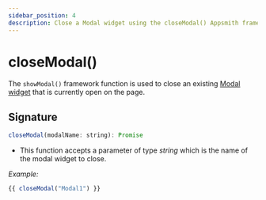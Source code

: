 ```yaml
---
sidebar_position: 4
description: Close a Modal widget using the closeModal() Appsmith framework function.
---
```


# closeModal()

The `showModal()` framework function is used to close an existing [Modal widget](/reference/widgets/modal) that is currently open on the page.

## Signature

```javascript
closeModal(modalName: string): Promise
```

* This function accepts a parameter of type _string_ which is the name of the modal widget to close.

_Example:_

```javascript
{{ closeModal("Modal1") }}
```